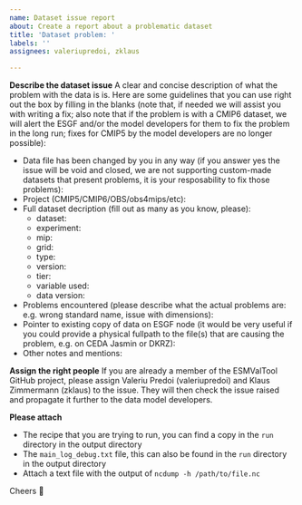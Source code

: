 ```yaml
---
name: Dataset issue report
about: Create a report about a problematic dataset
title: 'Dataset problem: '
labels: ''
assignees: valeriupredoi, zklaus

---
```


**Describe the dataset issue**
A clear and concise description of what the problem with the data is is. Here are some guidelines that you can use
right out the box by filling in the blanks (note that, if needed we will assist you with writing a fix; also note that
if the problem is with a CMIP6 dataset, we will alert the ESGF and/or the model developers for them to fix the problem
in the long run; fixes for CMIP5 by the model developers are no longer possible):

- Data file has been changed by you in any way (if you answer yes the issue will be void and closed, we are not
supporting custom-made datasets that present problems, it is your resposability to fix those problems):
- Project (CMIP5/CMIP6/OBS/obs4mips/etc):
- Full dataset decription (fill out as many as you know, please):
  - dataset:
  - experiment:
  - mip:
  - grid:
  - type:
  - version:
  - tier:
  - variable used:
  - data version:
- Problems encountered (please describe what the actual problems are: e.g. wrong standard name, issue with dimensions):
- Pointer to existing copy of data on ESGF node (it would be very useful if you could provide a physical
fullpath to the file(s) that are causing the problem, e.g. on CEDA Jasmin or DKRZ):
- Other notes and mentions:

**Assign the right people**
If you are already a member of the ESMValTool GitHub project, please assign Valeriu Predoi (valeriupredoi) and
Klaus Zimmermann (zklaus) to the issue. They will then check the issue raised and propagate it further to the
data model developers.

**Please attach**

- The recipe that you are trying to run, you can find a copy in the `run` directory in the output directory
- The `main_log_debug.txt` file, this can also be found in the `run` directory in the output directory
- Attach a text file with the output of `ncdump -h /path/to/file.nc`

Cheers :beer:
